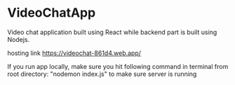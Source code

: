# VideoChatApp
Video chat application built using React while backend part is built using Nodejs.

hosting link https://videochat-861d4.web.app/

If you run app locally, make sure you hit following command in terminal from root directory:  "nodemon index.js" to make sure server is running
